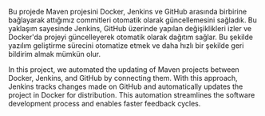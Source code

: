 Bu projede Maven projesini Docker, Jenkins ve GitHub arasında birbirine bağlayarak attığımız commitleri otomatik olarak güncellemesini sağladık. Bu yaklaşım sayesinde Jenkins, GitHub üzerinde yapılan değişiklikleri izler ve Docker'da projeyi güncelleyerek otomatik olarak dağıtım sağlar. Bu şekilde yazılım geliştirme sürecini otomatize etmek ve daha hızlı bir şekilde geri bildirim almak mümkün olur.




In this project, we automated the updating of Maven projects between Docker, Jenkins, and GitHub by connecting them. With this approach, Jenkins tracks changes made on GitHub and automatically updates the project in Docker for distribution. This automation streamlines the software development process and enables faster feedback cycles.
